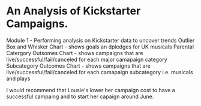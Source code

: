 #  An Analysis of Kickstarter Campaigns.
Module 1 - Performing analysis on Kickstarter data to uncover trends
Outlier Box and Whisker Chart - shows goals an dpledges for UK musicals 
Parental Catergory Outsomes Chart - shows campaigns that are live/successful/fail/canceled for each major camapaign category 
Subcategory Outcomes Chart - shows campaigns that are live/successful/fail/canceled for each camapaign subcategory i.e. musicals and plays

I would recommend that Lousie's lower her campaign cost to have a successful campaing and to start her capaign around June. 
